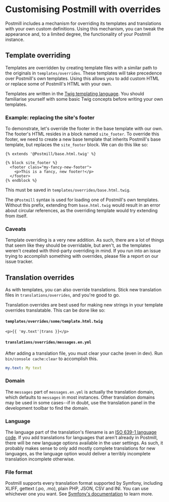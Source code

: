 Customising Postmill with overrides
===

Postmill includes a mechanism for overriding its templates and translations with
your own custom definitions. Using this mechanism, you can tweak the appearance
and, to a limited degree, the functionality of your Postmill instance.

Template overriding
---

Templates are overridden by creating template files with a similar path to the
originals in `templates/overrides`. These templates will take precedence over
Postmill's own templates. Using this allows you to add custom HTML or replace
some of Postmill's HTML with your own.

Templates are written in the [Twig templating language][twig]. You should
familiarise yourself with some basic Twig concepts before writing your own
templates.

[twig]: https://twig.symfony.com/doc/2.x/

### Example: replacing the site's footer

To demonstrate, let's override the footer in the base template with our own. The
footer's HTML resides in a block named `site_footer`. To override this footer,
we need to create a new base template that inherits Postmill's base template,
but replaces the `site_footer` block. We can do this like so:

~~~twig
{% extends '@Postmill/base.html.twig' %}

{% block site_footer %}
  <footer class="my-fancy-new-footer">
    <p>This is a fancy, new footer!</p>
  </footer>
{% endblock %}
~~~

This must be saved in `templates/overrides/base.html.twig`.

The `@Postmill` syntax is used for loading one of Postmill's own templates.
Without this prefix, extending from `base.html.twig` would result in an error
about circular references, as the overriding template would try extending from
itself.

### Caveats

Template overriding is a very new addition. As such, there are a lot of things
that seem like they should be overridable, but aren't, as the templates weren't
created with third-party overriding in mind. If you run into an issue trying to
accomplish something with overrides, please file a report on our issue tracker.


Translation overrides
---

As with templates, you can also override translations. Stick new translation
files in `translations/overrides`, and you're good to go.

Translation overrides are best used for making new strings in your template
overrides translatable. This can be done like so:

#### `templates/overrides/some/template.html.twig`

~~~twig
<p>{{ 'my.text'|trans }}</p>
~~~

#### `translations/overrides/messages.en.yml`

After adding a translation file, you must clear your cache (even in dev). Run
`bin/console cache:clear` to accomplish this.

~~~yaml
my.text: My text
~~~

[formats]: https://symfony.com/doc/current/components/translation.html#loading-message-catalogs

### Domain

The `messages` part of `messages.en.yml` is actually the translation domain,
which defaults to `messages` in most instances. Other translation domains may be
used in some cases--if in doubt, use the translation panel in the development
toolbar to find the domain.

### Language

The language part of the translation's filename is an [ISO 639-1 language
code][iso639-1]. If you add translations for languages that aren't already in
Postmill, there will be new language options available in the user settings. As
such, it probably makes sense to only add mostly complete translations for new
languages, as the language option would deliver a terribly incomplete
translation incomplete otherwise.

[iso639-1]: https://en.wikipedia.org/wiki/List_of_ISO_639-1_codes

### File format

Postmill supports every translation format supported by Symfony, including
XLIFF, gettext (.po, .mo), plain PHP, JSON, CSV and INI. You can use whichever
one you want. See [Symfony's documentation][formats] to learn more.

